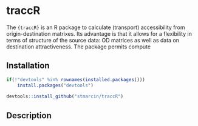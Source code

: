 
<!-- README.md is generated from README.Rmd. Please edit that file -->

# traccR

<!-- badges: start -->

<!-- badges: end -->

The `{traccR}` is an R package to calculate (transport) accessibility
from origin-destination matrixes. Its advantage is that it allows for a
flexibility in terms of structure of the source data: OD matrices as
well as data on destination attractiveness. The package permits compute

## Installation

``` r
if(!"devtools" %in% rownames(installed.packages())) 
    install.packages("devtools")
    
devtools::install_github("stmarcin/traccR")
```

## Description
